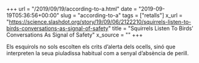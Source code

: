 +++
url = "/2019/09/19/according-to-a.html"
date = "2019-09-19T05:36:56+00:00"
slug = "according-to-a"
tags = ["retalls"]
x_url = "https://science.slashdot.org/story/19/09/06/2122210/squirrels-listen-to-birds-conversations-as-signal-of-safety"
title = "Squirrels Listen To Birds’ Conversations As Signal of Safety"
x_source = ""
+++

Els esquirols no sols escolten els crits d’alerta dels ocells, sinó que interpreten la seua piuladissa habitual com a senyal d’absència de perill.
